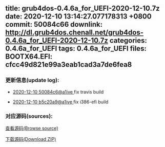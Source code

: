 title: grub4dos-0.4.6a_for_UEFI-2020-12-10.7z
date: 2020-12-10 13:14:27.077178313 +0800
commit: 50084c66
downlink: http://dl.grub4dos.chenall.net/grub4dos-0.4.6a_for_UEFI-2020-12-10.7z
categories: 0.4.6a_for_UEFI
tags: 0.4.6a_for_UEFI
files:
  BOOTX64.EFI: cfcc49d821e99a3eab1cad3a7de6fea8
---

### 更新信息(update log):
  * [2020-12-10 50084c6@a1ive ](https://github.com/chenall/grub4dos/commit/50084c662fdcf46e83a58c4b5f3f060ed3b0454b)     fix travis build

  * [2020-12-10 b5c20a9@a1ive ](https://github.com/chenall/grub4dos/commit/b5c20a9ad65e5d0e688baa92171dba2d2d23e143)     fix i386-efi build


### 对应源码(sources):
  [查看源码(Browse source)](https://github.com/chenall/grub4dos/tree/50084c662fdcf46e83a58c4b5f3f060ed3b0454b)

  [下载源码(Download ZIP)](https://github.com/chenall/grub4dos/archive/50084c662fdcf46e83a58c4b5f3f060ed3b0454b.zip)
